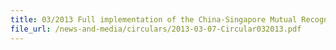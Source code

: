 ```yaml
---
title: 03/2013 Full implementation of the China-Singapore Mutual Recognition Arrangement
file_url: /news-and-media/circulars/2013-03-07-Circular032013.pdf
---
```

